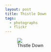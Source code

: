 ```yaml
---
layout: post
title: Thistle Down
tags:
  - photographs
  - flickr
---
```


<figure>
  <a href="https://www.flickr.com/photos/inkdroid/54635575965/">
    <img class="img-fluid" src="https://live.staticflickr.com/65535/54635575965_e0416836a5_c.jpg">
  </a>
  <figcaption>
    Thistle Down
  </figcaption>
</figure>


